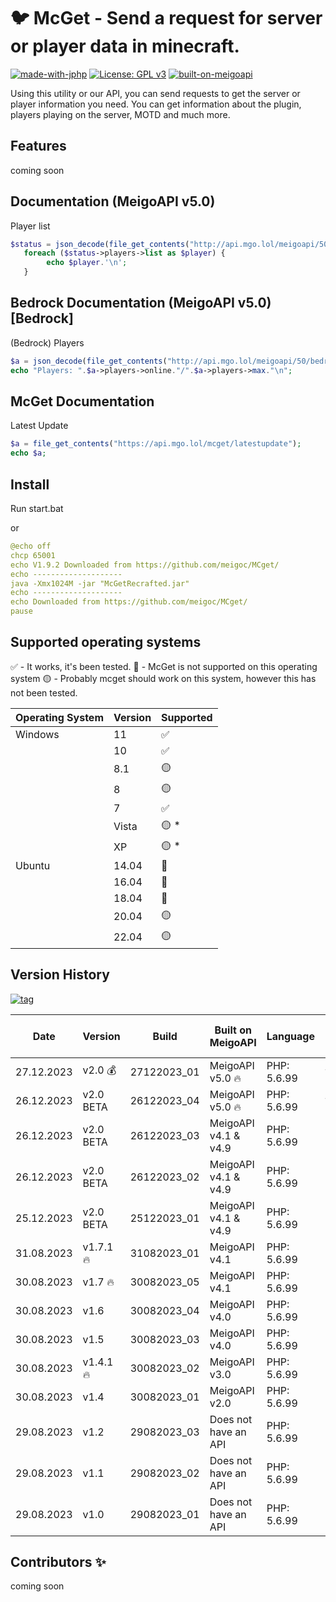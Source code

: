 # :bird: McGet - Send a request for server or player data in minecraft.
[![made-with-jphp](https://img.shields.io/badge/Made_with_JPHP-1f425f)](http://jphp.develnext.org/)
[![License: GPL v3](https://img.shields.io/github/license/pterodactyl-installer/pterodactyl-installer)](LICENSE)
[![built-on-meigoapi](https://img.shields.io/badge/Built_on_MeigoAPI_v5.0-1f425f)](LICENSE)

Using this utility or our API, you can send requests to get the server or player information you need. You can get information about the plugin, players playing on the server, MOTD and much more.

## Features

coming soon

## Documentation (MeigoAPI v5.0)

Player list
```php
$status = json_decode(file_get_contents("http://api.mgo.lol/meigoapi/50/json.php?ip=mon.skybars.net"));
   foreach ($status->players->list as $player) {
	    echo $player.'\n';
   }
```

## Bedrock Documentation (MeigoAPI v5.0) [Bedrock]

(Bedrock) Players
```php
$a = json_decode(file_get_contents("http://api.mgo.lol/meigoapi/50/bedrock.php?ip=play.nethergames.net"));
echo "Players: ".$a->players->online."/".$a->players->max."\n";
```

## McGet Documentation

Latest Update
```php
$a = file_get_contents("https://api.mgo.lol/mcget/latestupdate");
echo $a;
```

## Install

Run start.bat

or

```yaml
@echo off
chcp 65001
echo V1.9.2 Downloaded from https://github.com/meigoc/MCget/
echo --------------------
java -Xmx1024M -jar "McGetRecrafted.jar"
echo --------------------
echo Downloaded from https://github.com/meigoc/MCget/
pause
```

## Supported operating systems

:white_check_mark: - It works, it's been tested.
:red_circle: - McGet is not supported on this operating system
:yellow_circle: - Probably mcget should work on this system, however this has not been tested.

| Operating System | Version | Supported          |
| ---------------- | ------- | ------------------ |
| Windows          | 11      | :white_check_mark: |
|                  | 10      | :white_check_mark: |
|                  | 8.1     | :yellow_circle:    |
|                  | 8       | :yellow_circle:    |
|                  | 7       | :white_check_mark: |
|                  | Vista   | :yellow_circle: \* |
|                  | XP      | :yellow_circle: \* |
| Ubuntu           | 14.04   | :red_circle:       |
|                  | 16.04   | :red_circle:       |
|                  | 18.04   | :red_circle:       |
|                  | 20.04   | :yellow_circle:    |
|                  | 22.04   | :yellow_circle:    |

## Version History
[![tag](https://4.vercel.app/static/tag/555/v1.9.6/84bf96?icon=tag)](../../releases)

| Date             | Version        | Build                     | Built on MeigoAPI    | Language           | Size of the update |
| ---------------- | -------------- | ------------------------- | -------------------- | ------------------ | ------------------ |
| 27.12.2023       | v2.0 :moneybag:| 27122023_01               | MeigoAPI v5.0 :fire: | PHP: 5.6.99        | ?                  |
| 26.12.2023       | v2.0 BETA      | 26122023_04               | MeigoAPI v5.0 :fire: | PHP: 5.6.99        | ?                  |
| 26.12.2023       | v2.0 BETA      | 26122023_03               | MeigoAPI v4.1 & v4.9 | PHP: 5.6.99        | 3.63 MB            |
| 26.12.2023       | v2.0 BETA      | 26122023_02               | MeigoAPI v4.1 & v4.9 | PHP: 5.6.99        | 2.96 MB            |
| 25.12.2023       | v2.0 BETA      | 25122023_01               | MeigoAPI v4.1 & v4.9 | PHP: 5.6.99        | 2.96 MB            |
| 31.08.2023       | v1.7.1 :fire:  | 31082023_01               | MeigoAPI v4.1        | PHP: 5.6.99        | 3.27 MB            |
| 30.08.2023       | v1.7 :fire:    | 30082023_05               | MeigoAPI v4.1        | PHP: 5.6.99        | 3.27 MB            |
| 30.08.2023       | v1.6           | 30082023_04               | MeigoAPI v4.0        | PHP: 5.6.99        | 3.27 MB            |
| 30.08.2023       | v1.5           | 30082023_03               | MeigoAPI v4.0        | PHP: 5.6.99        | 3.27 MB            |
| 30.08.2023       | v1.4.1 :fire:  | 30082023_02               | MeigoAPI v3.0        | PHP: 5.6.99        | 3.27 MB            |
| 30.08.2023       | v1.4           | 30082023_01               | MeigoAPI v2.0        | PHP: 5.6.99        | 3.27 MB            |
| 29.08.2023       | v1.2           | 29082023_03               | Does not have an API | PHP: 5.6.99        | 3.27 MB            |
| 29.08.2023       | v1.1           | 29082023_02               | Does not have an API | PHP: 5.6.99        | 3.27 MB            |
| 29.08.2023       | v1.0           | 29082023_01               | Does not have an API | PHP: 5.6.99        | 3.3 MB             |
## Contributors ✨

coming soon
